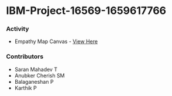 # IBM-Project-16569-1659617766

### Activity
- Empathy Map Canvas - [View Here](https://app.mural.co/t/ibmproject1656916596177667413/m/ibmproject1656916596177667413/1662634694528/69564c6a1dfb5a1c0eece10a95d0c3ee57d48217?sender=ue2ae486f0d38439fdbf06667)

### Contributors
- Saran Mahadev T
- Anubker Cherish SM
- Balaganeshan P
- Karthik P
